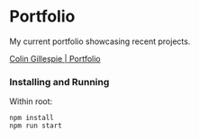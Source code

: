 # Portfolio

My current portfolio showcasing recent projects.

[Colin Gillespie | Portfolio](https://colingillespie.dev/)

### Installing and Running

Within root:

```
npm install
npm run start
```
